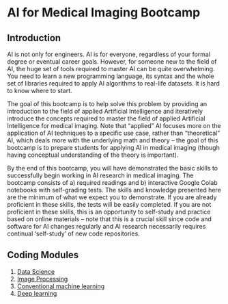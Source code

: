 # AI for Medical Imaging Bootcamp

## Introduction
AI is not only for engineers. AI is for everyone, regardless of your formal degree or eventual career goals. However, for someone new to the field of AI, the huge set of tools required to master AI can be quite overwhelming. You need to learn a new programming language, its syntax and the whole set of libraries required to apply AI algorithms to real-life datasets. It is hard to know where to start.

The goal of this bootcamp is to help solve this problem by providing an introduction to the field of applied Artificial Intelligence and iteratively introduce the concepts required to master the field of applied Artificial Intelligence for medical imaging. Note that “applied” AI focuses more on the application of AI techniques to a specific use case, rather than “theoretical” AI, which deals more with the underlying math and theory – the goal of this bootcamp is to prepare students for applying AI in medical imaging (though having conceptual understanding of the theory is important).

By the end of this bootcamp, you will have demonstrated the basic skills to successfully begin working in AI research in medical imaging. The bootcamp consists of a) required readings and b) interactive Google Colab notebooks with self-grading tests. The skills and knowledge presented here are the minimum of what we expect you to demonstrate. If you are already proficient in these skills, the tests will be easily completed. If you are not proficient in these skills, this is an opportunity to self-study and practice based on online materials – note that this is a crucial skill since code and software for AI changes regularly and AI research necessarily requires continual ‘self-study’ of new code repositories.

## Coding Modules 
1. [Data Science](https://colab.research.google.com/drive/1jT6mgw9YXBsiFm8DFaMlLBOjsjLDcO6x?usp=sharing)
2. [Image Processing](https://colab.research.google.com/drive/1varOzvr-lLOH4RNiUOLMokz6UloxYeTg?usp=sharing)
3. [Conventional machine learning](https://colab.research.google.com/drive/1b2MGhZwX88_o4qjpz8n-CvsdtUylR4gh)
4. [Deep learning](https://colab.research.google.com/drive/1UO3zoO3Lf86XEpX-tYAa2Il20-kDcLMN#scrollTo=B2WKuybagk-2)

